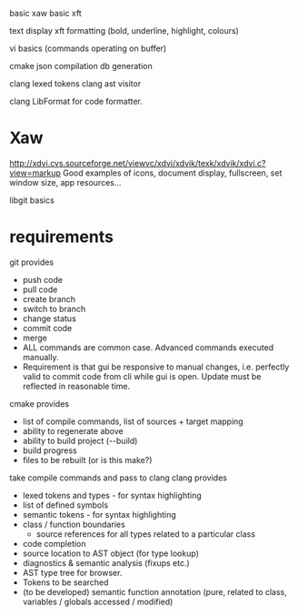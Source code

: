 basic xaw
basic xft

text display
xft formatting (bold, underline, highlight, colours)

vi basics (commands operating on buffer)

cmake json compilation db generation

clang lexed tokens
clang ast visitor

clang LibFormat for code formatter.


Xaw
===============
http://xdvi.cvs.sourceforge.net/viewvc/xdvi/xdvik/texk/xdvik/xdvi.c?view=markup
Good examples of icons, document display, fullscreen, set window size, app resources...

libgit basics

requirements
================

git provides
 - push code
 - pull code
 - create branch
 - switch to branch
 - change status
 - commit code
 - merge
 - ALL commands are common case. Advanced commands executed manually.
 - Requirement is that gui be responsive to manual changes, i.e. perfectly valid to commit code from cli while gui is open. Update must be reflected in reasonable time.


cmake provides
 - list of compile commands, list of sources + target mapping
 - ability to regenerate above
 - ability to build project (--build)
 - build progress
 - files to be rebuilt (or is this make?)
 

take compile commands and pass to clang
clang provides
 - lexed tokens and types - for syntax highlighting
 - list of defined symbols
 - semantic tokens - for syntax highlighting
 - class / function boundaries
    - source references for all types related to a particular class
 - code completion
 - source location to AST object (for type lookup)
 - diagnostics & semantic analysis (fixups etc.)
 - AST type tree for browser.
 - Tokens to be searched
 - (to be developed) semantic function annotation (pure, related to class, variables / globals accessed / modified)
 
